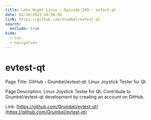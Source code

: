 ```yaml
---
title: Late Night Linux – Episode 249 - evtest-qt
date: 02/10/2023 20:56:59
link: https://github.com/Grumbel/evtest-qt
search:
  exclude: true
hide:
  - toc
  - navigation
---
```


# evtest-qt

Page Title: GitHub - Grumbel/evtest-qt: Linux Joystick Tester for Qt

Page Description: Linux Joystick Tester for Qt. Contribute to Grumbel/evtest-qt development by creating an account on GitHub. 

Link: [https://github.com/Grumbel/evtest-qt](https://github.com/Grumbel/evtest-qt)